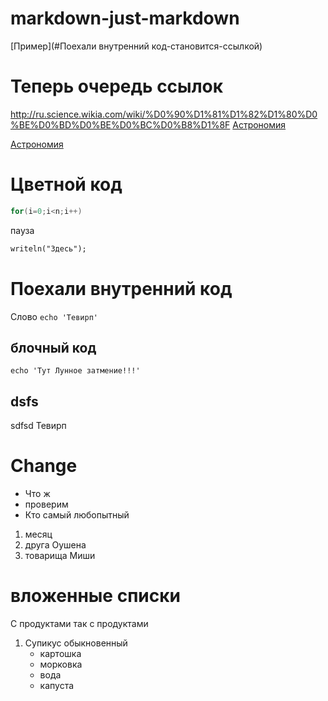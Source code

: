 # markdown-just-markdown

[Пример](#Поехали внутренний код-становится-ссылкой)


# Теперь очередь ссылок
http://ru.science.wikia.com/wiki/%D0%90%D1%81%D1%82%D1%80%D0%BE%D0%BD%D0%BE%D0%BC%D0%B8%D1%8F
[Астрономия](http://ru.science.wikia.com/wiki/%D0%90%D1%81%D1%82%D1%80%D0%BE%D0%BD%D0%BE%D0%BC%D0%B8%D1%8F)

[Астрономия][Астрономия]

[Астрономия]: http://ru.science.wikia.com/wiki/%D0%90%D1%81%D1%82%D1%80%D0%BE%D0%BD%D0%BE%D0%BC%D0%B8%D1%8F

# Цветной код
``` C
for(i=0;i<n;i++)
```
пауза
``` pascal
writeln("Здесь");
```


# Поехали внутренний код
Слово `echo 'Тевирп'`
## блочный код
```
echo 'Тут Лунное затмение!!!'
```

## dsfs
sdfsd
Тевирп
# Change
* Что ж
* проверим
* Кто самый любопытный
1. месяц
2. друга Оушена
3. товарища Миши

# вложенные списки
С продуктами так с продуктами
1. Супикус обыкновенный 
    * картошка
    * морковка
    * вода
    * капуста
